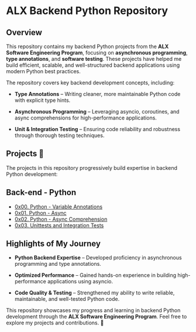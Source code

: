 # ALX Backend Python Repository

## Overview

This repository contains my backend Python projects from the **ALX Software Engineering Program**, focusing on **asynchronous programming**, **type annotations**, and **software testing**. These projects have helped me build efficient, scalable, and well-structured backend applications using modern Python best practices.

The repository covers key backend development concepts, including:

  * **Type Annotations** – Writing cleaner, more maintainable Python code with explicit type hints.

  * **Asynchronous Programming** – Leveraging asyncio, coroutines, and async comprehensions for high-performance applications.

  * **Unit & Integration Testing** – Ensuring code reliability and robustness through thorough testing techniques.

## Projects :page_with_curl:

The projects in this repository progressively build expertise in backend Python development:

## Back-end - Python
  
  * [0x00. Python - Variable Annotations](./0x00-python_variable_annotations)
  * [0x01. Python - Async](./0x01-python_async_function)
  * [0x02. Python - Async Comprehension](./0x02-python_async_comprehension)
  * [0x03. Unittests and Integration Tests](./0x03-Unittests_and_integration_tests)

## Highlights of My Journey

  * **Python Backend Expertise** – Developed proficiency in asynchronous programming and type annotations.

  * **Optimized Performance** – Gained hands-on experience in building high-performance applications using asyncio.

  * **Code Quality & Testing** – Strengthened my ability to write reliable, maintainable, and well-tested Python code.

This repository showcases my progress and learning in backend Python development through the **ALX Software Engineering Program**. Feel free to explore my projects and contributions. 🚀
